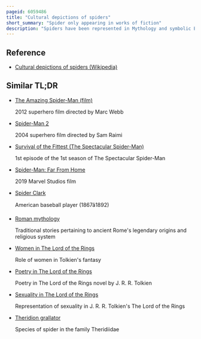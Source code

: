 ```yaml
---
pageid: 6059486
title: "Cultural depictions of spiders"
short_summary: "Spider only appearing in works of fiction"
description: "Spiders have been represented in Mythology and symbolic Expressions throughout the History. From Greek Mythology to African Folklore, the Spider has been used to represent a Variety of Things, and endures into the present Day with Characters such as Shelob from the Lord of the Rings and Spider-Man from the eponymous comic Series. It is also a Symbol of Mischief and Malice for its Toxic Venom and the slow Death it causes, which is often seen as a Curse. The Spider has inspired many Creations from a Medieval Geoglyph to a modern Steampunk Spectacle. For Centuries Spiders have been the Subject of the Terror Stories and Mythologies of various Cultures."
---
```


## Reference

- [Cultural depictions of spiders (Wikipedia)](https://en.wikipedia.org/?curid=6059486)

## Similar TL;DR

- [The Amazing Spider-Man (film)](/tldr/en/the-amazing-spider-man-film)

  2012 superhero film directed by Marc Webb

- [Spider-Man 2](/tldr/en/spider-man-2)

  2004 superhero film directed by Sam Raimi

- [Survival of the Fittest (The Spectacular Spider-Man)](/tldr/en/survival-of-the-fittest-the-spectacular-spider-man)

  1st episode of the 1st season of The Spectacular Spider-Man

- [Spider-Man: Far From Home](/tldr/en/spider-man-far-from-home)

  2019 Marvel Studios film

- [Spider Clark](/tldr/en/spider-clark)

  American baseball player (1867â1892)

- [Roman mythology](/tldr/en/roman-mythology)

  Traditional stories pertaining to ancient Rome's legendary origins and religious system

- [Women in The Lord of the Rings](/tldr/en/women-in-the-lord-of-the-rings)

  Role of women in Tolkien's fantasy

- [Poetry in The Lord of the Rings](/tldr/en/poetry-in-the-lord-of-the-rings)

  Poetry in The Lord of the Rings novel by J. R. R. Tolkien

- [Sexuality in The Lord of the Rings](/tldr/en/sexuality-in-the-lord-of-the-rings)

  Representation of sexuality in J. R. R. Tolkien's The Lord of the Rings

- [Theridion grallator](/tldr/en/theridion-grallator)

  Species of spider in the family Theridiidae
